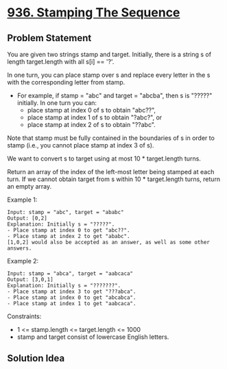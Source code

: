 # [936. Stamping The Sequence](https://leetcode.com/problems/stamping-the-sequence/)

## Problem Statement
You are given two strings stamp and target. Initially, there is a string s of length target.length with all s[i] == '?'.

In one turn, you can place stamp over s and replace every letter in the s with the corresponding letter from stamp.

* For example, if stamp = "abc" and target = "abcba", then s is "?????" initially. In one turn you can:
  * place stamp at index 0 of s to obtain "abc??",
  * place stamp at index 1 of s to obtain "?abc?", or
  * place stamp at index 2 of s to obtain "??abc".

Note that stamp must be fully contained in the boundaries of s in order to stamp (i.e., you cannot place stamp at index 3 of s).

We want to convert s to target using at most 10 * target.length turns.

Return an array of the index of the left-most letter being stamped at each turn. If we cannot obtain target from s within 10 * target.length turns, return an empty array.

Example 1:
```
Input: stamp = "abc", target = "ababc"
Output: [0,2]
Explanation: Initially s = "?????".
- Place stamp at index 0 to get "abc??".
- Place stamp at index 2 to get "ababc".
[1,0,2] would also be accepted as an answer, as well as some other answers.
```

Example 2:
```
Input: stamp = "abca", target = "aabcaca"
Output: [3,0,1]
Explanation: Initially s = "???????".
- Place stamp at index 3 to get "???abca".
- Place stamp at index 0 to get "abcabca".
- Place stamp at index 1 to get "aabcaca".
```

Constraints:
* 1 <= stamp.length <= target.length <= 1000
* stamp and target consist of lowercase English letters.

## Solution Idea

